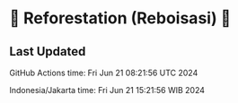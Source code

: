 
# 🌳 Reforestation (Reboisasi) 🌲

## Last Updated

GitHub Actions time: Fri Jun 21 08:21:56 UTC 2024

Indonesia/Jakarta time: Fri Jun 21 15:21:56 WIB 2024
